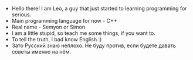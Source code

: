 - Hello there! I am Leo, a guy that just started to learning programming for serious.
- Main programming language for now - C++
- Real name - Semyon or Simon
- I am a little stupid, so teach me some things, if you want to.
- To tell the truth, I bad know English :)
- Зато Русский знаю неплохо. Не буду против, если будете давать советы именно на нём.

<!---
SemyonPopov/SemyonPopov is a ✨ special ✨ repository because its `README.md` (this file) appears on your GitHub profile.
You can click the Preview link to take a look at your changes.
--->
